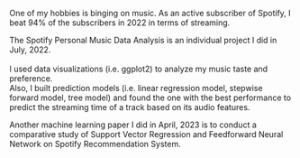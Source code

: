 One of my hobbies is binging on music. As an active subscriber of Spotify, I beat 94% of the subscribers in 2022 in terms of streaming.

The Spotify Personal Music Data Analysis is an individual project I did in July, 2022. <br/><br/>
I used data visualizations (i.e. ggplot2) to analyze my music taste and preference. <br/>
Also, I built prediction models (i.e. linear regression model, stepwise forward model, tree model) and found the one with the best performance to predict the streaming time of a track based on its audio features.

Another machine learning paper I did in April, 2023 is to conduct a comparative study of Support Vector Regression and Feedforward Neural Network on Spotify Recommendation System.

